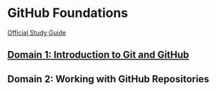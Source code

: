 # GitHub Foundations

[Official Study Guide](https://assets.ctfassets.net/wfutmusr1t3h/1kmMx7AwI4qH8yIZgOmQlP/79e6ff1dfdee589d84a24dd763b1eef7/github-foundations-exam-study-guide__1_.pdf)

## [Domain 1: Introduction to Git and GitHub](Foundations_D1.md)

## Domain 2: Working with GitHub Repositories

